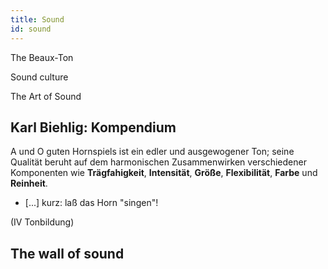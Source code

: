 ```yaml
---
title: Sound
id: sound
---
```


The Beaux-Ton

Sound culture


The Art of Sound

## Karl Biehlig: Kompendium

A und O guten Hornspiels ist ein edler und ausgewogener Ton; seine Qualität beruht auf dem harmonischen Zusammenwirken verschiedener Komponenten wie **Trägfahigkeit**, **Intensität**, **Größe**, **Flexibilität**, **Farbe** und **Reinheit**.

- [...] kurz: laß das Horn "singen"!

(IV Tonbildung)

## The wall of sound
